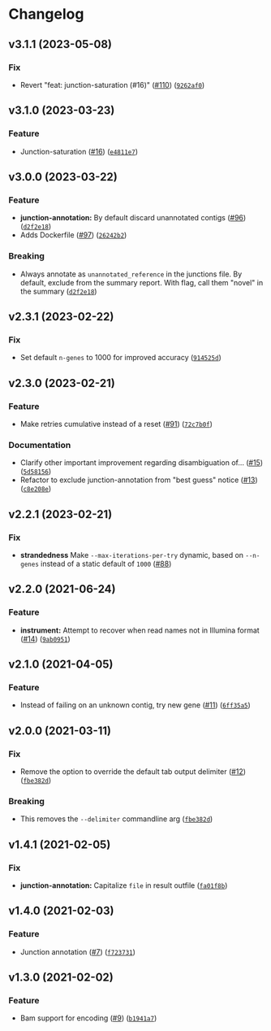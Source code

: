 # Changelog

<!--next-version-placeholder-->

## v3.1.1 (2023-05-08)
### Fix
* Revert "feat: junction-saturation (#16)" ([#110](https://github.com/stjudecloud/ngsderive/issues/110)) ([`9262af0`](https://github.com/stjudecloud/ngsderive/commit/9262af0d8290e3f1ae70ba47b58fbea9b9c15d35))

## v3.1.0 (2023-03-23)
### Feature
* Junction-saturation ([#16](https://github.com/stjudecloud/ngsderive/issues/16)) ([`e4811e7`](https://github.com/stjudecloud/ngsderive/commit/e4811e73e2164dd8f6150d6f3ae2f0f6a8af2f99))

## v3.0.0 (2023-03-22)
### Feature
* **junction-annotation:** By default discard unannotated contigs ([#96](https://github.com/stjudecloud/ngsderive/issues/96)) ([`d2f2e18`](https://github.com/stjudecloud/ngsderive/commit/d2f2e18338656da53e2d6d8c74f2a48850a1f125))
* Adds Dockerfile ([#97](https://github.com/stjudecloud/ngsderive/issues/97)) ([`26242b2`](https://github.com/stjudecloud/ngsderive/commit/26242b27fe2d73e2413f872a61496cffca3922f2))

### Breaking
* Always annotate as `unannotated_reference` in the junctions file. By default, exclude from the summary report. With flag, call them "novel" in the summary ([`d2f2e18`](https://github.com/stjudecloud/ngsderive/commit/d2f2e18338656da53e2d6d8c74f2a48850a1f125))

## v2.3.1 (2023-02-22)
### Fix
* Set default `n-genes` to 1000 for improved accuracy ([`914525d`](https://github.com/stjudecloud/ngsderive/commit/914525da2449ad6588c1518287a9b73cc91cf9d4))

## v2.3.0 (2023-02-21)
### Feature
* Make retries cumulative instead of a reset ([#91](https://github.com/stjudecloud/ngsderive/issues/91)) ([`72c7b0f`](https://github.com/stjudecloud/ngsderive/commit/72c7b0fca9c72b4caafb307451ff3b1c08c671bc))

### Documentation
* Clarify other important improvement regarding disambiguation of… ([#15](https://github.com/stjudecloud/ngsderive/issues/15)) ([`5d58156`](https://github.com/stjudecloud/ngsderive/commit/5d58156f79ddf57f8d0518bc45745e923d8f4c04))
* Refactor to exclude junction-annotation from "best guess" notice ([#13](https://github.com/stjudecloud/ngsderive/issues/13)) ([`c8e208e`](https://github.com/stjudecloud/ngsderive/commit/c8e208e2edf4c8d81fb5cddc322b38a5acc57a44))

## v2.2.1 (2023-02-21)
### Fix
* **strandedness** Make `--max-iterations-per-try` dynamic, based on `--n-genes` instead of a static default of `1000` ([#88](https://github.com/stjudecloud/ngsderive/pull/88))

## v2.2.0 (2021-06-24)
### Feature
* **instrument:** Attempt to recover when read names not in Illumina format ([#14](https://github.com/stjudecloud/ngsderive/issues/14)) ([`9ab0951`](https://github.com/stjudecloud/ngsderive/commit/9ab0951a04bdcffdd12f2291ec25c46d74d666d1))

## v2.1.0 (2021-04-05)
### Feature
* Instead of failing on an unknown contig, try new gene ([#11](https://github.com/stjudecloud/ngsderive/issues/11)) ([`6ff35a5`](https://github.com/stjudecloud/ngsderive/commit/6ff35a5c033c5d16145562cb85a2177c65ddd478))

## v2.0.0 (2021-03-11)
### Fix
* Remove the option to override the default tab output delimiter ([#12](https://github.com/stjudecloud/ngsderive/issues/12)) ([`fbe382d`](https://github.com/stjudecloud/ngsderive/commit/fbe382d67e22f3cc585a86da21b788d7e79f76a3))

### Breaking
* This removes the `--delimiter` commandline arg ([`fbe382d`](https://github.com/stjudecloud/ngsderive/commit/fbe382d67e22f3cc585a86da21b788d7e79f76a3))

## v1.4.1 (2021-02-05)
### Fix
* **junction-annotation:** Capitalize `file` in result outfile ([`fa01f8b`](https://github.com/stjudecloud/ngsderive/commit/fa01f8ba8312ad396bd6161e4d6ae81bbf1388b5))

## v1.4.0 (2021-02-03)
### Feature
* Junction annotation ([#7](https://github.com/stjudecloud/ngsderive/issues/7)) ([`f723731`](https://github.com/stjudecloud/ngsderive/commit/f723731343a3ab328643fa2d57391c91ef6efd43))

## v1.3.0 (2021-02-02)
### Feature
* Bam support for encoding ([#9](https://github.com/stjudecloud/ngsderive/issues/9)) ([`b1941a7`](https://github.com/stjudecloud/ngsderive/commit/b1941a74b36ab6b578e91273bc9ca41743dfaefa))
